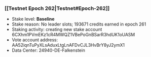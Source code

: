### [[Testnet Epoch 262|Testnet#Epoch-262]]
* Stake level: **Baseline**
* Stake reason: No leader slots; 193671 credits earned in epoch 261
* Staking activity: creating new stake account 6CXhm1PVmEKz1cR4MWQZ1VBePoGnBSarR3hdUK1oUASM
* Vote account address: AA52iqnTuPyXLsAduxLtgLnAFDvCJL3HvBrY8yJ2ymX1
* Data Center: 24940-DE-Falkenstein